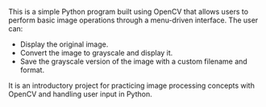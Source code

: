 This is a simple Python program built using OpenCV that allows users to perform basic image operations through a menu-driven interface. The user can:

- Display the original image.
- Convert the image to grayscale and display it.
- Save the grayscale version of the image with a custom filename and format.

It is an introductory project for practicing image processing concepts with OpenCV and handling user input in Python.
